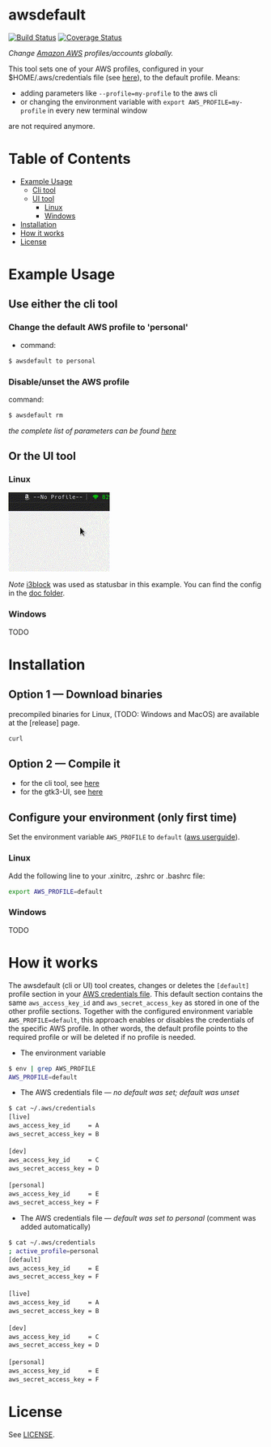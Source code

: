 awsdefault
==========
[![Build Status](https://travis-ci.org/peterbueschel/awsdefault.svg?branch=master)](https://travis-ci.org/peterbueschel/awsdefault)
[![Coverage Status](https://coveralls.io/repos/github/peterbueschel/awsdefault/badge.svg?branch=master)](https://coveralls.io/github/peterbueschel/awsdefault?branch=master)

*Change [Amazon AWS](https://aws.amazon.com) profiles/accounts globally.*

This tool sets one of your AWS profiles, configured in your $HOME/.aws/credentials file (see  [here](https://docs.aws.amazon.com/cli/latest/userguide/cli-config-files.html)),
 to the default profile.
Means:
- adding parameters like `--profile=my-profile` to the aws cli
- or changing the environment variable with `export AWS_PROFILE=my-profile` in every new terminal window

are not required anymore.

Table of Contents
=================

* [Example Usage](#example-usage)
  * [Cli tool](#use-either-the-cli-tool)
  * [UI tool](#or-the-ui-tool)
    * [Linux](#linux)
    * [Windows](#windows)
* [Installation](#installation)
* [How it works](#how-it-works)
* [License](#license)

# Example Usage

## Use either the cli tool

### Change the default AWS profile to 'personal'

- command:

```bash
$ awsdefault to personal
```

### Disable/unset the AWS profile

command:

```bash
$ awsdefault rm
```

*the complete list of parameters can be found [here](cmd/awsdefault/readme.md#usage)*


## Or the UI tool

### Linux

![awsdefault-gkt3-example1](doc/awsdefault-gtk3-example1.gif?raw=true) 

*Note* [i3block](https://github.com/vivien/i3blocks) was used as statusbar in this example. You can find the config in the [doc folder](cmd/awsdefault-gtk3/doc/i3block-example.conf).

### Windows

TODO

# Installation

## Option 1 — Download binaries

precompiled binaries for Linux, (TODO: Windows and MacOS) are available at the [release] page.


```bash
curl 
```

## Option 2 — Compile it

- for the cli tool, see [here](cmd/awsdefault/readme.md#installation)
- for the gtk3-UI, see [here](cmd/awsdefault-gtk3/readme.md#installation)

## Configure your environment (only first time)

Set the environment variable `AWS_PROFILE` to `default` ([aws userguide](https://docs.aws.amazon.com/cli/latest/userguide/cli-environment.html)).

### Linux

Add the following line to your .xinitrc, .zshrc or .bashrc file:

```bash
export AWS_PROFILE=default
```

### Windows

TODO

# How it works


The awsdefault (cli or UI) tool creates, changes or deletes the `[default]` profile section in your [AWS credentials file](https://docs.aws.amazon.com/cli/latest/userguide/cli-config-files.html). This default section contains the same `aws_access_key_id` and `aws_secret_access_key` as stored in one of the other profile sections.
Together with the configured environment variable `AWS_PROFILE=default`, this approach enables or disables the credentials of the specific AWS profile. In other words, the default profile points to the required profile or will be deleted if no profile is needed.

- The environment variable

```bash
$ env | grep AWS_PROFILE
AWS_PROFILE=default
```

- The AWS credentials file — _no default was set; default was unset_

```bash
$ cat ~/.aws/credentials
[live]
aws_access_key_id     = A
aws_secret_access_key = B

[dev]
aws_access_key_id     = C
aws_secret_access_key = D

[personal]
aws_access_key_id     = E
aws_secret_access_key = F
```

- The AWS credentials file — _default was set to personal_ (comment was added automatically)

```bash
$ cat ~/.aws/credentials
; active_profile=personal
[default]
aws_access_key_id     = E
aws_secret_access_key = F
                         
[live]                   
aws_access_key_id     = A
aws_secret_access_key = B
                         
[dev]                    
aws_access_key_id     = C
aws_secret_access_key = D
                         
[personal]               
aws_access_key_id     = E
aws_secret_access_key = F
```

# License

See [LICENSE](LICENSE).
